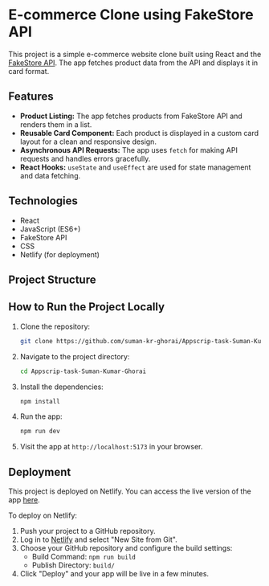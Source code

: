 # E-commerce Clone using FakeStore API

This project is a simple e-commerce website clone built using React and the [FakeStore API](https://fakestoreapi.com/). The app fetches product data from the API and displays it in card format.


## Features

- **Product Listing:** The app fetches products from FakeStore API and renders them in a list.
- **Reusable Card Component:** Each product is displayed in a custom card layout for a clean and responsive design.
- **Asynchronous API Requests:** The app uses `fetch` for making API requests and handles errors gracefully.
- **React Hooks:** `useState` and `useEffect` are used for state management and data fetching.

## Technologies

- React
- JavaScript (ES6+)
- FakeStore API
- CSS
- Netlify (for deployment)

## Project Structure



## How to Run the Project Locally

1. Clone the repository:

    ```bash
    git clone https://github.com/suman-kr-ghorai/Appscrip-task-Suman-Kumar-Ghorai.git
    ```

2. Navigate to the project directory:

    ```bash
    cd Appscrip-task-Suman-Kumar-Ghorai
    ```

3. Install the dependencies:

    ```bash
    npm install
    ```

4. Run the app:

    ```bash
    npm run dev
    ```

5. Visit the app at `http://localhost:5173` in your browser.

## Deployment

This project is deployed on Netlify. You can access the live version of the app [here](https://appscrip-task-suman-kr-ghorai.netlify.app/).

To deploy on Netlify:

1. Push your project to a GitHub repository.
2. Log in to [Netlify](https://www.netlify.com/) and select "New Site from Git".
3. Choose your GitHub repository and configure the build settings:
    - Build Command: `npm run build`
    - Publish Directory: `build/`
4. Click "Deploy" and your app will be live in a few minutes.




